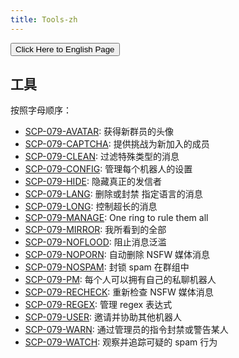 ```yaml
---
title: Tools-zh
---
```


<link rel="stylesheet" href="/css/chinese.css">
<button onmouseover="PlaySound('totop1')" onmouseout="StopSound('totop1')" onclick="window.location.href = '/tools/';" class="en">Click Here to English Page</button>

## 工具

按照字母顺序：

- [SCP-079-AVATAR](/scp-079-avatar/): 
获得新群员的头像
- [SCP-079-CAPTCHA](/scp-079-captcha/):
提供挑战为新加入的成员
- [SCP-079-CLEAN](/scp-079-clean/): 
过滤特殊类型的消息
- [SCP-079-CONFIG](/scp-079-config/): 
管理每个机器人的设置
- [SCP-079-HIDE](/scp-079-hide/): 
隐藏真正的发信者
- [SCP-079-LANG](/scp-079-lang/): 
删除或封禁 指定语言的消息
- [SCP-079-LONG](/scp-079-long/): 
控制超长的消息
- [SCP-079-MANAGE](/scp-079-manage/): 
One ring to rule them all
- [SCP-079-MIRROR](/scp-079-mirror/): 
我所看到的全部
- [SCP-079-NOFLOOD](/scp-079-noflood/): 
阻止消息泛滥
- [SCP-079-NOPORN](/scp-079-noporn/): 
自动删除 NSFW 媒体消息
- [SCP-079-NOSPAM](/scp-079-nospam/): 
封锁 spam 在群组中
- [SCP-079-PM](/scp-079-pm/): 
每个人可以拥有自己的私聊机器人
- [SCP-079-RECHECK](/scp-079-recheck/): 
重新检查 NSFW 媒体消息
- [SCP-079-REGEX](/scp-079-regex/): 
管理 regex 表达式
- [SCP-079-USER](/scp-079-user/): 
邀请并协助其他机器人
- [SCP-079-WARN](/scp-079-warn/): 
通过管理员的指令封禁或警告某人
- [SCP-079-WATCH](/scp-079-watch/): 
观察并追踪可疑的 spam 行为

<audio src="/audio/page/tools.ogg" autoplay></audio>
<audio id="dooropen079" src="/audio/door/dooropen079.ogg"/>
